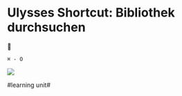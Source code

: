 # Ulysses Shortcut: Bibliothek durchsuchen
🚀

`⌘ - O`

![][image-1]

[image-1]:	assets/Bildschirmfoto%202023-08-01%20um%2016.44.45.png

#learning unit#